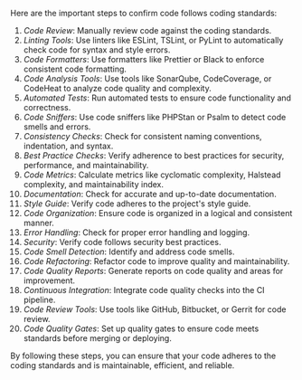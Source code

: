 Here are the important steps to confirm code follows coding standards:

1. *Code Review*: Manually review code against the coding standards.
2. *Linting Tools*: Use linters like ESLint, TSLint, or PyLint to automatically check code for syntax and style errors.
3. *Code Formatters*: Use formatters like Prettier or Black to enforce consistent code formatting.
4. *Code Analysis Tools*: Use tools like SonarQube, CodeCoverage, or CodeHeat to analyze code quality and complexity.
5. *Automated Tests*: Run automated tests to ensure code functionality and correctness.
6. *Code Sniffers*: Use code sniffers like PHPStan or Psalm to detect code smells and errors.
7. *Consistency Checks*: Check for consistent naming conventions, indentation, and syntax.
8. *Best Practice Checks*: Verify adherence to best practices for security, performance, and maintainability.
9. *Code Metrics*: Calculate metrics like cyclomatic complexity, Halstead complexity, and maintainability index.
10. *Documentation*: Check for accurate and up-to-date documentation.
11. *Style Guide*: Verify code adheres to the project's style guide.
12. *Code Organization*: Ensure code is organized in a logical and consistent manner.
13. *Error Handling*: Check for proper error handling and logging.
14. *Security*: Verify code follows security best practices.
15. *Code Smell Detection*: Identify and address code smells.
16. *Code Refactoring*: Refactor code to improve quality and maintainability.
17. *Code Quality Reports*: Generate reports on code quality and areas for improvement.
18. *Continuous Integration*: Integrate code quality checks into the CI pipeline.
19. *Code Review Tools*: Use tools like GitHub, Bitbucket, or Gerrit for code review.
20. *Code Quality Gates*: Set up quality gates to ensure code meets standards before merging or deploying.

By following these steps, you can ensure that your code adheres to the coding standards and is maintainable, efficient, and reliable.